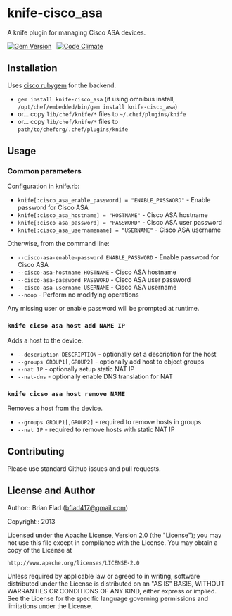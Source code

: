 # knife-cisco_asa

A knife plugin for managing Cisco ASA devices.

[![Gem Version](https://badge.fury.io/rb/knife-cisco_asa.png)](http://badge.fury.io/rb/knife-cisco_asa)
&nbsp;
[![Code Climate](https://codeclimate.com/github/bflad/knife-cisco_asa.png)](https://codeclimate.com/github/bflad/knife-cisco_asa)

## Installation

Uses [cisco rubygem](https://github.com/jtimberman/ruby-cisco) for the backend.

* `gem install knife-cisco_asa` (if using omnibus install, `/opt/chef/embedded/bin/gem install knife-cisco_asa`)
* or... copy `lib/chef/knife/*` files to `~/.chef/plugins/knife`
* or... copy `lib/chef/knife/*` files to `path/to/cheforg/.chef/plugins/knife`

## Usage

### Common parameters

Configuration in knife.rb:
* `knife[:cisco_asa_enable_password] = "ENABLE_PASSWORD"` - Enable password for Cisco ASA
* `knife[:cisco_asa_hostname] = "HOSTNAME"` - Cisco ASA hostname
* `knife[:cisco_asa_password] = "PASSWORD"` - Cisco ASA user password
* `knife[:cisco_asa_usernamename] = "USERNAME"` - Cisco ASA username

Otherwise, from the command line:
* `--cisco-asa-enable-password ENABLE_PASSWORD` - Enable password for Cisco ASA
* `--cisco-asa-hostname HOSTNAME` - Cisco ASA hostname
* `--cisco-asa-password PASSWORD` - Cisco ASA user password
* `--cisco-asa-username USERNAME` - Cisco ASA username
* `--noop` - Perform no modifying operations

Any missing user or enable password will be prompted at runtime.

### `knife cicso asa host add NAME IP`

Adds a host to the device.

* `--description DESCRIPTION` - optionally set a description for the host
* `--groups GROUP1[,GROUP2]` - optionally add host to object groups
* `--nat IP` - optionally setup static NAT IP
* `--nat-dns` - optionally enable DNS translation for NAT

### `knife cicso asa host remove NAME`

Removes a host from the device.

* `--groups GROUP1[,GROUP2]` - required to remove hosts in groups
* `--nat IP` - required to remove hosts with static NAT IP

## Contributing

Please use standard Github issues and pull requests.

## License and Author
      
Author:: Brian Flad (<bflad417@gmail.com>)

Copyright:: 2013

Licensed under the Apache License, Version 2.0 (the "License");
you may not use this file except in compliance with the License.
You may obtain a copy of the License at

    http://www.apache.org/licenses/LICENSE-2.0

Unless required by applicable law or agreed to in writing, software
distributed under the License is distributed on an "AS IS" BASIS,
WITHOUT WARRANTIES OR CONDITIONS OF ANY KIND, either express or implied.
See the License for the specific language governing permissions and
limitations under the License.
